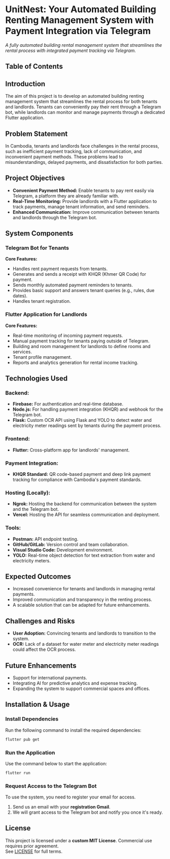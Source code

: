 # **UnitNest: Your Automated Building Renting Management System with Payment Integration via Telegram**  
_A fully automated building rental management system that streamlines the rental process with integrated payment tracking via Telegram._

## **Table of Contents** 
## **Introduction**  
The aim of this project is to develop an automated building renting management system that streamlines the rental process for both tenants and landlords. Tenants can conveniently pay their rent through a Telegram bot, while landlords can monitor and manage payments through a dedicated Flutter application.

## **Problem Statement**  
In Cambodia, tenants and landlords face challenges in the rental process, such as inefficient payment tracking, lack of communication, and inconvenient payment methods. These problems lead to misunderstandings, delayed payments, and dissatisfaction for both parties.

## **Project Objectives**  
- **Convenient Payment Method:** Enable tenants to pay rent easily via Telegram, a platform they are already familiar with.  
- **Real-Time Monitoring:** Provide landlords with a Flutter application to track payments, manage tenant information, and send reminders.  
- **Enhanced Communication:** Improve communication between tenants and landlords through the Telegram bot.

## **System Components**  

### **Telegram Bot for Tenants**  
**Core Features:**  
- Handles rent payment requests from tenants.  
- Generates and sends a receipt with KHQR (Khmer QR Code) for payment.  
- Sends monthly automated payment reminders to tenants.  
- Provides basic support and answers tenant queries (e.g., rules, due dates).  
- Handles tenant registration.

### **Flutter Application for Landlords**  
**Core Features:**  
- Real-time monitoring of incoming payment requests.  
- Manual payment tracking for tenants paying outside of Telegram.  
- Building and room management for landlords to define rooms and services.  
- Tenant profile management.  
- Reports and analytics generation for rental income tracking.

## **Technologies Used**  

### **Backend:**  
- **Firebase:** For authentication and real-time database.  
- **Node.js:** For handling payment integration (KHQR) and webhook for the Telegram bot.  
- **Flask:** Custom OCR API using Flask and YOLO to detect water and electricity meter readings sent by tenants during the payment process.

### **Frontend:**  
- **Flutter:** Cross-platform app for landlords' management.

### **Payment Integration:**  
- **KHQR Standard:** QR code-based payment and deep link payment tracking for compliance with Cambodia's payment standards.

### **Hosting (Locally):**  
- **Ngrok:** Hosting the backend for communication between the system and the Telegram bot.  
- **Vercel:** Hosting the API for seamless communication and deployment.

### **Tools:**  
- **Postman:** API endpoint testing.  
- **GitHub/GitLab:** Version control and team collaboration.  
- **Visual Studio Code:** Development environment.  
- **YOLO:** Real-time object detection for text extraction from water and electricity meters.

## **Expected Outcomes**  
- Increased convenience for tenants and landlords in managing rental payments.  
- Improved communication and transparency in the renting process.  
- A scalable solution that can be adapted for future enhancements.

## **Challenges and Risks**  
- **User Adoption:** Convincing tenants and landlords to transition to the system.  
- **OCR:** Lack of a dataset for water meter and electricity meter readings could affect the OCR process.

## **Future Enhancements**  
- Support for international payments.  
- Integrating AI for predictive analytics and expense tracking.  
- Expanding the system to support commercial spaces and offices.

## **Installation & Usage**  

### **Install Dependencies**  
Run the following command to install the required dependencies:  

```bash
flutter pub get
```

### **Run the Application**  
Use the command below to start the application:  

```bash
flutter run
```

### **Request Access to the Telegram Bot**  
To use the system, you need to register your email for access.  

1. Send us an email with your **registration Gmail**.  
2. We will grant access to the Telegram bot and notify you once it's ready.


## License  
This project is licensed under a **custom MIT License**. Commercial use requires prior agreement.  
See [LICENSE](LICENSE) for full terms.  